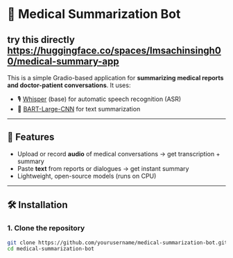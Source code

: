 # 🏥 Medical Summarization Bot

## try this directly https://huggingface.co/spaces/Imsachinsingh00/medical-summary-app

This is a simple Gradio-based application for **summarizing medical reports and doctor-patient conversations**. It uses:

- 🎙️ [Whisper](https://github.com/openai/whisper) (base) for automatic speech recognition (ASR)
- 🧠 [BART-Large-CNN](https://huggingface.co/facebook/bart-large-cnn) for text summarization

---

## 🚀 Features

- Upload or record **audio** of medical conversations → get transcription + summary
- Paste **text** from reports or dialogues → get instant summary
- Lightweight, open-source models (runs on CPU)

---

## 🛠 Installation

### 1. Clone the repository

```bash
git clone https://github.com/yourusername/medical-summarization-bot.git
cd medical-summarization-bot
